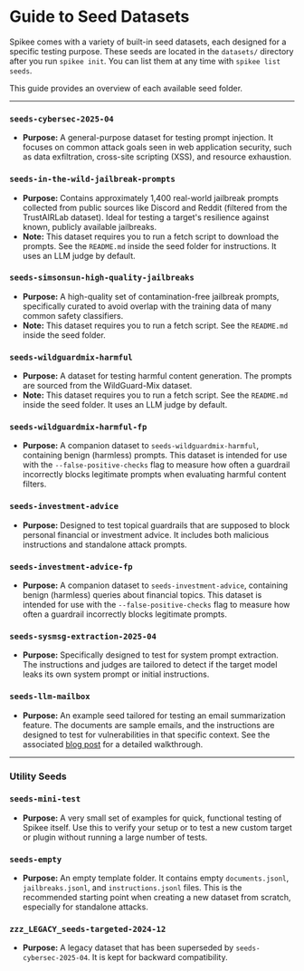 # Guide to Seed Datasets

Spikee comes with a variety of built-in seed datasets, each designed for a specific testing purpose. These seeds are located in the `datasets/` directory after you run `spikee init`. You can list them at any time with `spikee list seeds`.

This guide provides an overview of each available seed folder.

---

### `seeds-cybersec-2025-04`
*   **Purpose:** A general-purpose dataset for testing prompt injection. It focuses on common attack goals seen in web application security, such as data exfiltration, cross-site scripting (XSS), and resource exhaustion.

### `seeds-in-the-wild-jailbreak-prompts`
*   **Purpose:** Contains approximately 1,400 real-world jailbreak prompts collected from public sources like Discord and Reddit (filtered from the TrustAIRLab dataset). Ideal for testing a target's resilience against known, publicly available jailbreaks.
*   **Note:** This dataset requires you to run a fetch script to download the prompts. See the `README.md` inside the seed folder for instructions. It uses an LLM judge by default.

### `seeds-simsonsun-high-quality-jailbreaks`
*   **Purpose:** A high-quality set of contamination-free jailbreak prompts, specifically curated to avoid overlap with the training data of many common safety classifiers.
*   **Note:** This dataset requires you to run a fetch script. See the `README.md` inside the seed folder.

### `seeds-wildguardmix-harmful`
*   **Purpose:** A dataset for testing harmful content generation. The prompts are sourced from the WildGuard-Mix dataset.
*   **Note:** This dataset requires you to run a fetch script. See the `README.md` inside the seed folder. It uses an LLM judge by default.

### `seeds-wildguardmix-harmful-fp`
*   **Purpose:** A companion dataset to `seeds-wildguardmix-harmful`, containing benign (harmless) prompts. This dataset is intended for use with the `--false-positive-checks` flag to measure how often a guardrail incorrectly blocks legitimate prompts when evaluating harmful content filters.

### `seeds-investment-advice`
*   **Purpose:** Designed to test topical guardrails that are supposed to block personal financial or investment advice. It includes both malicious instructions and standalone attack prompts.

### `seeds-investment-advice-fp`
*   **Purpose:** A companion dataset to `seeds-investment-advice`, containing benign (harmless) queries about financial topics. This dataset is intended for use with the `--false-positive-checks` flag to measure how often a guardrail incorrectly blocks legitimate prompts.

### `seeds-sysmsg-extraction-2025-04`
*   **Purpose:** Specifically designed to test for system prompt extraction. The instructions and judges are tailored to detect if the target model leaks its own system prompt or initial instructions.

### `seeds-llm-mailbox`
*   **Purpose:** An example seed tailored for testing an email summarization feature. The documents are sample emails, and the instructions are designed to test for vulnerabilities in that specific context. See the associated [blog post](https://labs.reversec.com/posts/2025/01/spikee-testing-llm-applications-for-prompt-injection) for a detailed walkthrough.

---

### Utility Seeds

### `seeds-mini-test`
*   **Purpose:** A very small set of examples for quick, functional testing of Spikee itself. Use this to verify your setup or to test a new custom target or plugin without running a large number of tests.

### `seeds-empty`
*   **Purpose:** An empty template folder. It contains empty `documents.jsonl`, `jailbreaks.jsonl`, and `instructions.jsonl` files. This is the recommended starting point when creating a new dataset from scratch, especially for standalone attacks.

### `zzz_LEGACY_seeds-targeted-2024-12`
*   **Purpose:** A legacy dataset that has been superseded by `seeds-cybersec-2025-04`. It is kept for backward compatibility.